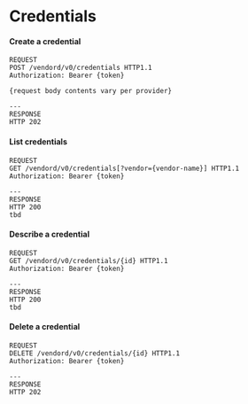 # Credentials

#### Create a credential

```http
REQUEST
POST /vendord/v0/credentials HTTP1.1
Authorization: Bearer {token}

{request body contents vary per provider}

---
RESPONSE
HTTP 202
```

#### List credentials

```http
REQUEST
GET /vendord/v0/credentials[?vendor={vendor-name}] HTTP1.1
Authorization: Bearer {token}

---
RESPONSE
HTTP 200
tbd
```

#### Describe a credential

```http
REQUEST
GET /vendord/v0/credentials/{id} HTTP1.1
Authorization: Bearer {token}

---
RESPONSE
HTTP 200
tbd
```

#### Delete a credential

```text
REQUEST
DELETE /vendord/v0/credentials/{id} HTTP1.1
Authorization: Bearer {token}

---
RESPONSE
HTTP 202
```

